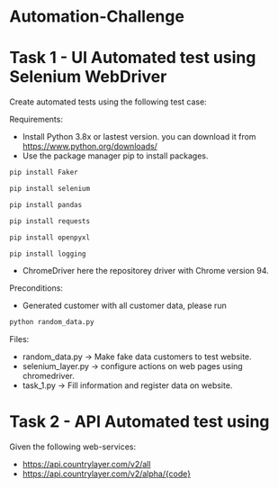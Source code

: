 # Automation-Challenge

# Task 1 - UI Automated test using Selenium WebDriver
Create automated tests using the following test case: 

Requirements:
+ Install Python 3.8x or lastest version. you can download it from https://www.python.org/downloads/
+ Use the package manager pip to install packages.
```bash
pip install Faker
```
```bash
pip install selenium
```
```bash
pip install pandas 
```
```bash
pip install requests 
```
```bash
pip install openpyxl 
```
```bash
pip install logging
```
* ChromeDriver here the repositorey driver with Chrome version 94.

Preconditions:
* Generated customer with all customer data, please run 
```bash
python random_data.py
```
Files:
* random_data.py -> Make fake data customers to test website.
* selenium_layer.py -> configure actions on web pages using chromedriver.
* task_1.py -> Fill information and register data on website.


# Task 2 - API Automated test using
Given the following web-services:
* https://api.countrylayer.com/v2/all
* https://api.countrylayer.com/v2/alpha/{code}



